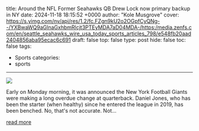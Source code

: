 title: Around the NFL Former Seahawks QB Drew Lock now primary backup in NY
date: 2024-11-18 18:15:52 +0000
author: "Kole Musgrove"
cover: https://s.yimg.com/ny/api/res/1.2/fc.FZgn9kU2o2OGpfCyQNg--/YXBwaWQ9aGlnaGxhbmRlcjt3PTEyMDA7aD04MDA-/https:/media.zenfs.com/en/seattle_seahawks_wire_usa_today_sports_articles_798/e548fb20aad2404856aba95ecac6c691
draft: false
top: false
type: post
hide: false
toc: false
tags:
  - Sports
categories:
  - sports
---

![](https://s.yimg.com/ny/api/res/1.2/fc.FZgn9kU2o2OGpfCyQNg--/YXBwaWQ9aGlnaGxhbmRlcjt3PTEyMDA7aD04MDA-/https:/media.zenfs.com/en/seattle_seahawks_wire_usa_today_sports_articles_798/e548fb20aad2404856aba95ecac6c691)

Early on Monday morning, it was announced the New York Football Giants were making a long overdue change at quarterback. Daniel Jones, who has been the starter (when healthy) since he entered the league in 2019, has been benched. No, that's not accurate. Not…

[read more](https://seahawkswire.usatoday.com/2024/11/18/around-the-nfl-former-seahawks-qb-drew-lock-now-primary-backup-in-ny/)

